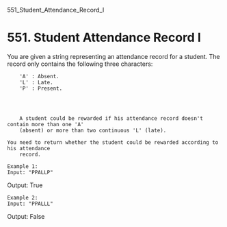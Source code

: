 551_Student_Attendance_Record_I
# 551. Student Attendance Record I

You are given a string representing an attendance record for a student. The record only contains
    the following three characters:

    
    
        'A' : Absent.
        'L' : Late.
        'P' : Present.
    
    

    
        A student could be rewarded if his attendance record doesn't contain more than one 'A'
        (absent) or more than two continuous 'L' (late). 

    You need to return whether the student could be rewarded according to his attendance
        record.

    Example 1:
    Input: "PPALLP"
Output: True

    

    Example 2:
    Input: "PPALLL"
Output: False